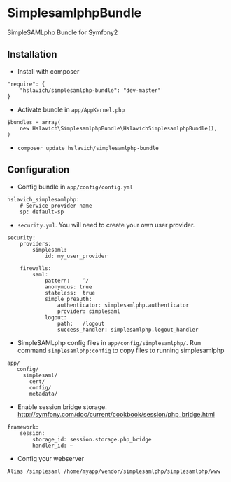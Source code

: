SimplesamlphpBundle
===================

SimpleSAMLphp Bundle for Symfony2

## Installation

* Install with composer
```
"require": {
    "hslavich/simplesamlphp-bundle": "dev-master"
}
```

* Activate bundle in `app/AppKernel.php`
```
$bundles = array(
    new Hslavich\SimplesamlphpBundle\HslavichSimplesamlphpBundle(),
)
```

* `composer update hslavich/simplesamlphp-bundle`

## Configuration

* Config bundle in `app/config/config.yml`
```
hslavich_simplesamlphp:
    # Service provider name
    sp: default-sp
```

* `security.yml`. You will need to create your own user provider.
```
security:
    providers:
        simplesaml:
            id: my_user_provider

    firewalls:
        saml:
            pattern:    ^/
            anonymous: true
            stateless:  true
            simple_preauth:
                authenticator: simplesamlphp.authenticator
                provider: simplesaml
            logout:
                path:   /logout
                success_handler: simplesamlphp.logout_handler
```

* SimpleSAMLphp config files in `app/config/simplesamlphp/`. Run command `simplesamlphp:config` to copy files to running simplesamlphp
```
app/
   config/
     simplesaml/
       cert/
       config/
       metadata/
```

* Enable session bridge storage. http://symfony.com/doc/current/cookbook/session/php_bridge.html
```
framework:
    session:
        storage_id: session.storage.php_bridge
        handler_id: ~
```

* Config your webserver
```
Alias /simplesaml /home/myapp/vendor/simplesamlphp/simplesamlphp/www
```
